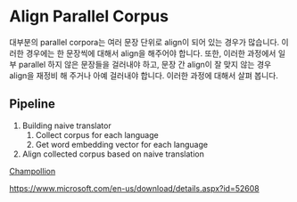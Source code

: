 # Align Parallel Corpus

대부분의 parallel corpora는 여러 문장 단위로 align이 되어 있는 경우가 많습니다. 이러한 경우에는 한 문장씩에 대해서 align을 해주어야 합니다. 또한, 이러한 과정에서 일부 parallel 하지 않은 문장들을 걸러내야 하고, 문장 간 align이 잘 맞지 않는 경우 align을 재정비 해 주거나 아예 걸러내야 합니다. 이러한 과정에 대해서 살펴 봅니다.

## Pipeline

1. Building naive translator
    1. Collect corpus for each language
    1. Get word embedding vector for each language
1. Align collected corpus based on naive translation

[Champollion](https://github.com/LowResourceLanguages/champollion)

https://www.microsoft.com/en-us/download/details.aspx?id=52608